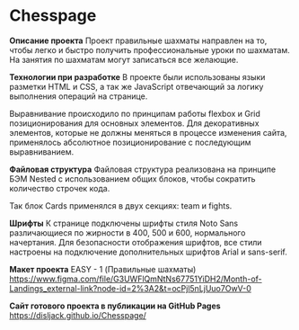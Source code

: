 # Chesspage

**Описание проекта**
Проект правильные шахматы направлен на то, чтобы легко и быстро получить профессиональные уроки по шахматам.
На занятия по шахматам могут записаться все желающие.

**Технологии при разработке**
В проекте были использованы языки разметки HTML и CSS, а так же JavaScript отвечающий за логику выполнения операций на странице.

Выравнивание происходило по принципам работы flexbox и Grid позиционирования для основных элементов. Для декоративных элементов, которые не должны меняться в процессе изменения сайта, применялось абсолютное позиционирование с последующим выравниванием. 

**Файловая структура**
Файловая структура реализована на принципе БЭМ Nested с использованием общих блоков, чтобы сократить количество строчек кода.

Так блок Cards применялся в двух секциях: team и fights. 

**Шрифты**
К странице подключены шрифты стиля Noto Sans различающиеся по жирности в 400, 500 и 600, нормального начертания. 
Для безопасности отображения шрифтов, все стили настроены на подключение дополнительных шрифтов Arial и sans-serif.

**Макет проекта**
EASY - 1 (Правильные шахматы)
https://www.figma.com/file/G3UWFlQmNtNs67751YiDH2/Month-of-Landings_external-link?node-id=2%3A2&t=ocPjl5nLjUuo7OwV-0

**Сайт готового проекта в публикации на GitHub Pages**
https://disljack.github.io/Chesspage/